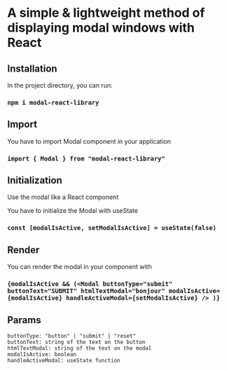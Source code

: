 # A simple & lightweight method of displaying modal windows with React

## Installation 

In the project directory, you can run:

### `npm i modal-react-library`


## Import

You have to import Modal component in your application
### `import { Modal } from "modal-react-library"`

## Initialization
Use the modal like a React component

You have to initialize the Modal with useState
### `const [modalIsActive, setModalIsActive] = useState(false)`

## Render
You can render the modal in your component with
### `{modalIsActive && (<Modal buttonType="submit" buttonText="SUBMIT" htmlTextModal="bonjour" modalIsActive={modalIsActive} handleActiveModal={setModalIsActive} /> )}`

## Params
    buttonType: "button" | "submit" | "reset"
    buttonText: string of the text on the button
    htmlTextModal: string of the text on the modal
    modalIsActive: boolean
    handleActiveModal: useState function
